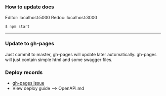 ### How to update docs

Editor: localhost:5000
Redoc: localhost:3000

```
$ npm start
```

---

### Update to gh-pages

Just commit to master, gh-pages will update later automatically. gh-pages will just contain simple html and some swagger files.

### Deploy records

* [gh-pages issue](https://github.com/Rebilly/generator-openapi-repo/issues/8)
* View deploy guide --> OpenAPI.md
